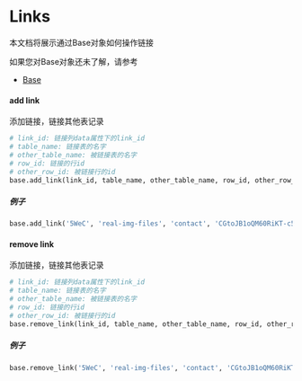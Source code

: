 # Links

本文档将展示通过Base对象如何操作链接

如果您对Base对象还未了解，请参考

* [Base](base.md)


#### add link

添加链接，链接其他表记录

```python
# link_id: 链接列data属性下的link_id
# table_name: 链接表的名字
# other_table_name: 被链接表的名字
# row_id: 链接的行id
# other_row_id: 被链接行的id
base.add_link(link_id, table_name, other_table_name, row_id, other_row_id)
```

##### 例子

```python
base.add_link('5WeC', 'real-img-files', 'contact', 'CGtoJB1oQM60RiKT-c5J-g', 'PALm2wPKTCy-jdJNv_UWaQ')
```

#### remove link

添加链接，链接其他表记录

```python
# link_id: 链接列data属性下的link_id
# table_name: 链接表的名字
# other_table_name: 被链接表的名字
# row_id: 链接的行id
# other_row_id: 被链接行的id
base.remove_link(link_id, table_name, other_table_name, row_id, other_row_id)
```

##### 例子

```python
base.remove_link('5WeC', 'real-img-files', 'contact', 'CGtoJB1oQM60RiKT-c5J-g', 'PALm2wPKTCy-jdJNv_UWaQ')
```
